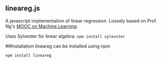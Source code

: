 ## lineareg.js

A javascript implementation of linear regression. Lossely based on Prof. Ng's [MOOC on Machine Learning](https://www.coursera.org/course/ml).

Uses Sylvester for linear algebra.
`npm install sylevster`

##Installation
lineareg can be installed using npm

`npm install lineareg`
    
    
